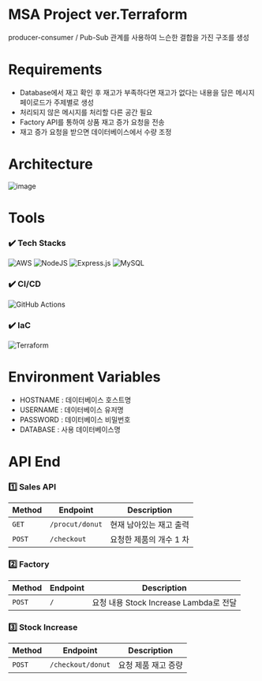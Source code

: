 # MSA Project ver.Terraform
producer-consumer / Pub-Sub 관계를 사용하여 느슨한 결합을 가진 구조를 생성 
# Requirements
- Database에서 재고 확인 후 재고가 부족하다면 재고가 없다는 내용을 담은 메시지 페이로드가 주제별로 생성
- 처리되지 않은 메시지를 처리할 다른 공간 필요
- Factory API를 통하여 상품 재고 증가 요청을 전송
- 재고 증가 요청을 받으면 데이터베이스에서 수량 조정 
# Architecture
![image](https://github.com/peachApeach/project3-msa-terraform/assets/106210881/b7e9d4e6-daaf-45fa-a699-f6078f2427d5)
# Tools
### ✔️ Tech Stacks
![AWS](https://img.shields.io/badge/AWS-232F3E.svg?style=for-the-badge&logo=amazon-aws&logoColor=white)
![NodeJS](https://img.shields.io/badge/node.js-6DA55F?style=for-the-badge&logo=node.js&logoColor=white)
![Express.js](https://img.shields.io/badge/express.js-%23404d59.svg?style=for-the-badge&logo=express&logoColor=%2361DAFB)
![MySQL](https://img.shields.io/badge/mysql-%2300f.svg?style=for-the-badge&logo=mysql&logoColor=white)
### ✔️ CI/CD
![GitHub Actions](https://img.shields.io/badge/github%20actions-%232671E5.svg?style=for-the-badge&logo=githubactions&logoColor=white)
### ✔️ IaC
![Terraform](https://img.shields.io/badge/terraform-%235835CC.svg?style=for-the-badge&logo=terraform&logoColor=white)
# Environment Variables
- HOSTNAME : 데이터베이스 호스트명
- USERNAME : 데이터베이스 유저명
- PASSWORD : 데이터베이스 비밀번호
- DATABASE : 사용 데이터베이스명
# API End
### 1️⃣ Sales API
| Method   | Endpoint                                      | Description                              |
| -------- | ---------------------------------------- | ---------------------------------------- |
| `GET`    | `/procut/donut`                             | 현재 남아있는 재고 출력                      |
| `POST`   | `/checkout`                             | 요청한 제품의 개수 1 차                       |
### 2️⃣ Factory
| Method   | Endpoint                                      | Description                              |
| -------- | ---------------------------------------- | ---------------------------------------- |
| `POST`   | `/`                             | 요청 내용 Stock Increase Lambda로 전달                       |
### 3️⃣ Stock Increase
| Method   | Endpoint                                      | Description                              |
| -------- | ---------------------------------------- | ---------------------------------------- |
| `POST`   | `/checkout/donut`                             | 요청 제품 재고 증량                       |
